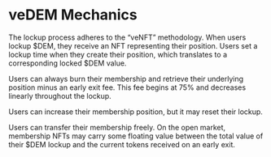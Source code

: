 # veDEM Mechanics

The lockup process adheres to the “veNFT” methodology. When users lockup $DEM, they receive an NFT representing their position. Users set a lockup time when they create their position, which translates to a corresponding locked $DEM value.

Users can always burn their membership and retrieve their underlying position minus an early exit fee. This fee begins at 75% and decreases linearly throughout the lockup.

Users can increase their membership position, but it may reset their lockup.

Users can transfer their membership freely. On the open market, membership NFTs may carry some floating value between the total value of their $DEM lockup and the current tokens received on an early exit.
